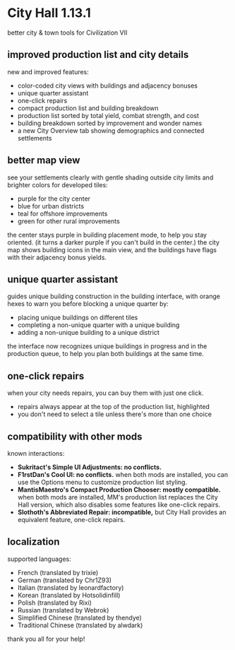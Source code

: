 # City Hall 1.13.1
better city & town tools for Civilization VII

## improved production list and city details
new and improved features:

- color-coded city views with buildings and adjacency bonuses
- unique quarter assistant
- one-click repairs
- compact production list and building breakdown
- production list sorted by total yield, combat strength, and cost
- building breakdown sorted by improvement and wonder names
- a new City Overview tab showing demographics and connected settlements

## better map view
see your settlements clearly with gentle shading outside city limits and
brighter colors for developed tiles:

- purple for the city center
- blue for urban districts
- teal for offshore improvements
- green for other rural improvements

the center stays purple in building placement mode, to help you stay
oriented.  (it turns a darker purple if you can't build in the center.)
the city map shows building icons in the main view, and the buildings
have flags with their adjacency bonus yields.

## unique quarter assistant
guides unique building construction in the building interface, with
orange hexes to warn you before blocking a unique quarter by:

- placing unique buildings on different tiles
- completing a non-unique quarter with a unique building
- adding a non-unique building to a unique district

the interface now recognizes unique buildings in progress and in the
production queue, to help you plan both buildings at the same time.

## one-click repairs
when your city needs repairs, you can buy them with just one click.

- repairs always appear at the top of the production list, highlighted
- you don't need to select a tile unless there's more than one choice

## compatibility with other mods
known interactions:

- **Sukritact's Simple UI Adjustments: no conflicts.**
- **F1rstDan's Cool UI: no conflicts.** when both mods are installed,
  you can use the Options menu to customize production list styling.
- **MantisMaestro's Compact Production Chooser: mostly compatible.**
  when both mods are installed, MM's production list replaces the City
  Hall version, which also disables some features like one-click
  repairs.
- **Slothoth's Abbreviated Repair: incompatible,** but City Hall
  provides an equivalent feature, one-click repairs.

## localization
supported languages:

- French (translated by trixie)
- German (translated by Chr1Z93)
- Italian (translated by leonardfactory)
- Korean (translated by Hotsolidinfill)
- Polish (translated by Rixi)
- Russian (translated by Webrok)
- Simplified Chinese (translated by thendye)
- Traditional Chinese (translated by alwdark)

thank you all for your help!
